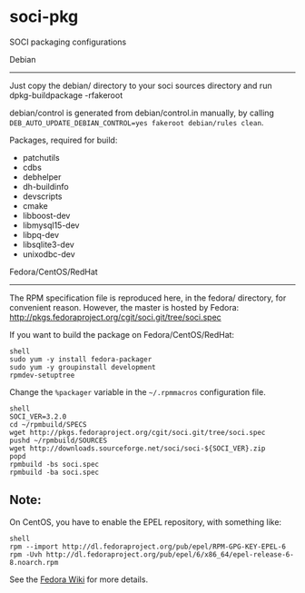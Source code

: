 soci-pkg
========

SOCI packaging configurations


Debian
______

Just copy the debian/ directory to your soci sources directory and run dpkg-buildpackage -rfakeroot

debian/control is generated from debian/control.in manually, by calling `DEB_AUTO_UPDATE_DEBIAN_CONTROL=yes fakeroot debian/rules clean`.

Packages, required for build:

* patchutils
* cdbs
* debhelper
* dh-buildinfo
* devscripts
* cmake
* libboost-dev
* libmysql15-dev
* libpq-dev
* libsqlite3-dev
* unixodbc-dev


Fedora/CentOS/RedHat
____________________

The RPM specification file is reproduced here, in the fedora/ directory,
for convenient reason. However, the master is hosted by Fedora:
http://pkgs.fedoraproject.org/cgit/soci.git/tree/soci.spec

If you want to build the package on Fedora/CentOS/RedHat:
```
shell
sudo yum -y install fedora-packager
sudo yum -y groupinstall development
rpmdev-setuptree
```
Change the ```%packager``` variable in the ```~/.rpmmacros``` configuration file.
```
shell
SOCI_VER=3.2.0
cd ~/rpmbuild/SPECS
wget http://pkgs.fedoraproject.org/cgit/soci.git/tree/soci.spec
pushd ~/rpmbuild/SOURCES
wget http://downloads.sourceforge.net/soci/soci-${SOCI_VER}.zip
popd
rpmbuild -bs soci.spec
rpmbuild -ba soci.spec
```

Note:
-----
On CentOS, you have to enable the EPEL repository, with something like:
```
shell
rpm --import http://dl.fedoraproject.org/pub/epel/RPM-GPG-KEY-EPEL-6
rpm -Uvh http://dl.fedoraproject.org/pub/epel/6/x86_64/epel-release-6-8.noarch.rpm
```
See the [Fedora Wiki](http://fedoraproject.org/wiki/EPEL/FAQ#How_can_I_install_the_packages_from_the_EPEL_software_repository.3F)
for more details.



